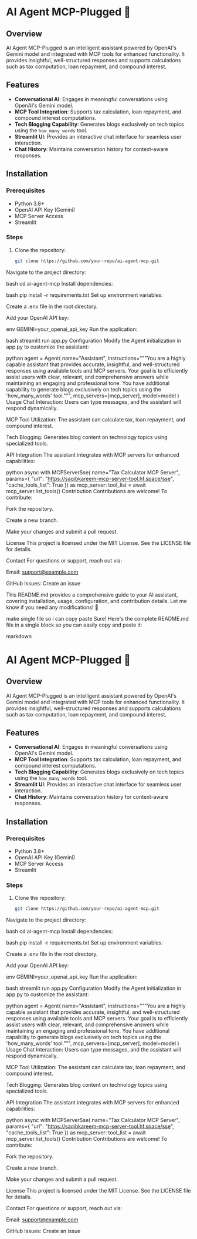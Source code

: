 # AI Agent MCP-Plugged 🤖

## Overview
AI Agent MCP-Plugged is an intelligent assistant powered by OpenAI's Gemini model and integrated with MCP tools for enhanced functionality. It provides insightful, well-structured responses and supports calculations such as tax computation, loan repayment, and compound interest.

## Features
- **Conversational AI**: Engages in meaningful conversations using OpenAI's Gemini model.
- **MCP Tool Integration**: Supports tax calculation, loan repayment, and compound interest computations.
- **Tech Blogging Capability**: Generates blogs exclusively on tech topics using the `how_many_words` tool.
- **Streamlit UI**: Provides an interactive chat interface for seamless user interaction.
- **Chat History**: Maintains conversation history for context-aware responses.

## Installation

### Prerequisites
- Python 3.8+
- OpenAI API Key (Gemini)
- MCP Server Access
- Streamlit

### Steps
1. Clone the repository:
   ```bash
   git clone https://github.com/your-repo/ai-agent-mcp.git
Navigate to the project directory:

bash
cd ai-agent-mcp
Install dependencies:

bash
pip install -r requirements.txt
Set up environment variables:

Create a .env file in the root directory.

Add your OpenAI API key:

env
GEMINI=your_openai_api_key
Run the application:

bash
streamlit run app.py
Configuration
Modify the Agent initialization in app.py to customize the assistant:

python
agent = Agent(
    name="Assistant",
    instructions="""You are a highly capable assistant that provides accurate, insightful, and well-structured responses using available tools and MCP servers. Your goal is to efficiently assist users with clear, relevant, and comprehensive answers while maintaining an engaging and professional tone.
    You have additional capability to generate blogs exclusively on tech topics using the 'how_many_words' tool.""",
    mcp_servers=[mcp_server],
    model=model
)
Usage
Chat Interaction: Users can type messages, and the assistant will respond dynamically.

MCP Tool Utilization: The assistant can calculate tax, loan repayment, and compound interest.

Tech Blogging: Generates blog content on technology topics using specialized tools.

API Integration
The assistant integrates with MCP servers for enhanced capabilities:

python
async with MCPServerSse(
    name="Tax Calculator MCP Server",
    params={
        "url": "https://saqibkareem-mcp-server-tool.hf.space/sse",
        "cache_tools_list": True
    }) as mcp_server:
    tool_list = await mcp_server.list_tools()
Contribution
Contributions are welcome! To contribute:

Fork the repository.

Create a new branch.

Make your changes and submit a pull request.

License
This project is licensed under the MIT License. See the LICENSE file for details.

Contact
For questions or support, reach out via:

Email: support@example.com

GitHub Issues: Create an issue

This README.md provides a comprehensive guide to your AI assistant, covering installation, usage, configuration, and contribution details. Let me know if you need any modifications! 🚀

make single file so i can copy paste
Sure! Here's the complete README.md file in a single block so you can easily copy and paste it:

markdown
# AI Agent MCP-Plugged 🤖

## Overview
AI Agent MCP-Plugged is an intelligent assistant powered by OpenAI's Gemini model and integrated with MCP tools for enhanced functionality. It provides insightful, well-structured responses and supports calculations such as tax computation, loan repayment, and compound interest.

## Features
- **Conversational AI**: Engages in meaningful conversations using OpenAI's Gemini model.
- **MCP Tool Integration**: Supports tax calculation, loan repayment, and compound interest computations.
- **Tech Blogging Capability**: Generates blogs exclusively on tech topics using the `how_many_words` tool.
- **Streamlit UI**: Provides an interactive chat interface for seamless user interaction.
- **Chat History**: Maintains conversation history for context-aware responses.

## Installation

### Prerequisites
- Python 3.8+
- OpenAI API Key (Gemini)
- MCP Server Access
- Streamlit

### Steps
1. Clone the repository:
   ```bash
   git clone https://github.com/your-repo/ai-agent-mcp.git
Navigate to the project directory:

bash
cd ai-agent-mcp
Install dependencies:

bash
pip install -r requirements.txt
Set up environment variables:

Create a .env file in the root directory.

Add your OpenAI API key:

env
GEMINI=your_openai_api_key
Run the application:

bash
streamlit run app.py
Configuration
Modify the Agent initialization in app.py to customize the assistant:

python
agent = Agent(
    name="Assistant",
    instructions="""You are a highly capable assistant that provides accurate, insightful, and well-structured responses using available tools and MCP servers. Your goal is to efficiently assist users with clear, relevant, and comprehensive answers while maintaining an engaging and professional tone.
    You have additional capability to generate blogs exclusively on tech topics using the 'how_many_words' tool.""",
    mcp_servers=[mcp_server],
    model=model
)
Usage
Chat Interaction: Users can type messages, and the assistant will respond dynamically.

MCP Tool Utilization: The assistant can calculate tax, loan repayment, and compound interest.

Tech Blogging: Generates blog content on technology topics using specialized tools.

API Integration
The assistant integrates with MCP servers for enhanced capabilities:

python
async with MCPServerSse(
    name="Tax Calculator MCP Server",
    params={
        "url": "https://saqibkareem-mcp-server-tool.hf.space/sse",
        "cache_tools_list": True
    }) as mcp_server:
    tool_list = await mcp_server.list_tools()
Contribution
Contributions are welcome! To contribute:

Fork the repository.

Create a new branch.

Make your changes and submit a pull request.

License
This project is licensed under the MIT License. See the LICENSE file for details.

Contact
For questions or support, reach out via:

Email: support@example.com

GitHub Issues: Create an issue
